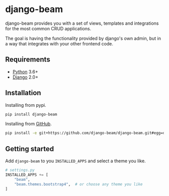 # django-beam

django-beam provides you with a set of views, templates and integrations for the most common CRUD
applications. 

The goal is having the functionality provided by django's own admin, but in a way that integrates
with your other frontend code. 


## Requirements
* [Python](https://www.python.org/) 3.6+
* [Django](https://www.djangoproject.com/) 2.0+


## Installation
Installing from pypi.
```bash
pip install django-beam
```

Installing from [GitHub](https://github.com/django-beam/django-beam).
```bash
pip install -e git+https://github.com/django-beam/django-beam.git#egg=django-beam
```


## Getting started
Add `django-beam` to you `INSTALLED_APPS` and select a theme you like.
```python
# settings.py
INSTALLED_APPS += [
    "beam",
    "beam.themes.bootstrap4",  # or choose any theme you like
]
```
